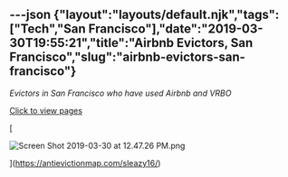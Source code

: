 ---json
{"layout":"layouts/default.njk","tags":["Tech","San Francisco"],"date":"2019-03-30T19:55:21","title":"Airbnb Evictors, San Francisco","slug":"airbnb-evictors-san-francisco"}
---

_Evictors in San Francisco who have used Airbnb and VRBO_

[Click to view pages](https://antievictionmap.com/sleazy16/)

[

![Screen Shot 2019-03-30 at 12.47.26 PM.png](https://images.squarespace-cdn.com/content/v1/52b7d7a6e4b0b3e376ac8ea2/1553975598068-OSR1OERNUWUSYDQ51HL5/ke17ZwdGBToddI8pDm48kJN4RrTMhpYxHU4vl64CWtIUqsxRUqqbr1mOJYKfIPR7LoDQ9mXPOjoJoqy81S2I8N_N4V1vUb5AoIIIbLZhVYxCRW4BPu10St3TBAUQYVKctzeJKjZEo00mEwqjvlkUqPlKXUTJ8gsCnAFXe5BmAg5KEnoswXUCGp-BPQICKlQ5/Screen+Shot+2019-03-30+at+12.47.26+PM.png)

](https://antievictionmap.com/sleazy16/)